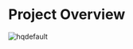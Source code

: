 # Project Overview

![hqdefault](https://github.com/user-attachments/assets/b513de4c-7f36-408a-a9ee-29db0644ed23)
